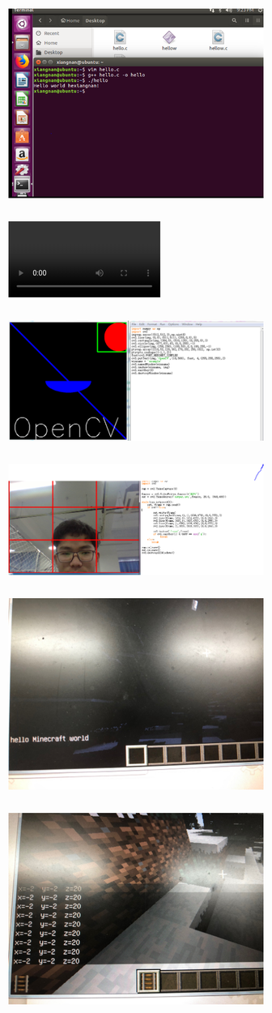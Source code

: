 # ![](helloworld.PNG) 
# ![](output.avi)
# ![](opencv_picture.PNG)
# ![](jiugongge.PNG)
# ![](craft_hello.png)
# ![](craft_local.png)
